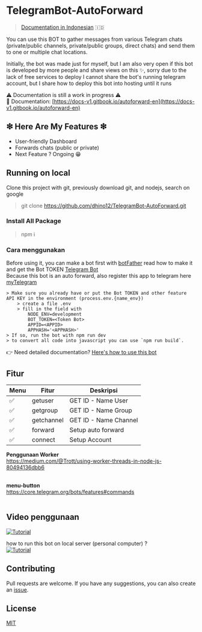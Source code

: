 # TelegramBot-AutoForward

> [Documentation in Indonesian](https://docs-v1.gitbook.io/autoforward-id/) 🇮🇩

You can use this BOT to gather messages from various Telegram chats (private/public channels, private/public groups, direct chats) and send them to one or multiple chat locations.<br>

Initially, the bot was made just for myself, but I am also very open if this bot is developed by more people and share views on this ✨, sorry due to the lack of free services to deploy I cannot share the bot's running telegram account, but I share how to deploy this bot into hosting until it runs<br>

⚠ Documentation is still a work in progress ⚠ <br>
📃 Documentation: [https://docs-v1.gitbook.io/autoforward-en](https://docs-v1.gitbook.io/autoforward-en)

## ❇ Here Are My Features ❇
- User-friendly Dashboard
- Forwards chats (public or private)
- Next Feature ? Ongoing 😁

## Running on local
Clone this project with git, previously download git, and nodejs, search on google

> git clone https://github.com/dhino12/TelegramBot-AutoForward.git

### Install All Package
> npm i

### Cara menggunakan
Before using it, you can make a bot first with [botFather](https://t.me/botfather) read how to make it and get the Bot TOKEN [Telegram Bot](https://core.telegram.org/bots#how-do-i-create-a-bot) <br>
Because this bot is an auto forward, also register this app to telegram here [myTelegram](https://my.telegram.org/auth)
```
> Make sure you already have or put the Bot TOKEN and other feature API KEY in the environment (process.env.{name_env})
    > create a file .env
    > fill in the field with
        NODE_ENV=development
        BOT_TOKEN=<Token Bot>
        APPID=<APPID>
        APPHASH='<APPHASH>'
> If so, run the bot with npm run dev
> to convert all code into javascript you can use `npm run build`.
```
👉 Need detailed documentation? [Here's how to use this bot](https://docs-v1.gitbook.io/autoforward-en/overview/how-to-connect)

## Fitur

| Menu      | Fitur             | Deskripsi                   |
| --------- | ----------------- | --------------------------- |
| ✅        | getuser           | GET ID - Name User  |
| ✅        | getgroup          | GET ID - Name Group |
| ✅        | getchannel        | GET ID - Name Channel |
| ✅        | forward           | Setup auto forward          |
| ✅        | connect           | Setup Account                  |

**Penggunaan Worker** <br>
https://medium.com/@Trott/using-worker-threads-in-node-js-80494136dbb6
<br><br>

**menu-button** <br>
https://core.telegram.org/bots/features#commands
<br><br>

## Video penggunaan

[![Tutorial](https://img.shields.io/badge/YouTube-FF0000?style=for-the-badge&logo=youtube&logoColor=white)](https://youtu.be/eLiNNm7Nco0) <br>

how to run this bot on local server (personal computer) ?<br>
[![Tutorial](https://img.shields.io/badge/Youtube-FF0000?style=for-the-badge&logo=youtube&logoColor=white)](https://youtu.be/wUE9niX0Isc)

## Contributing

Pull requests are welcome. If you have any suggestions, you can also create an [issue](https://github.com/neumanf/grammy-vercel-boilerplate/issues).

## License

[MIT](https://choosealicense.com/licenses/mit/)
